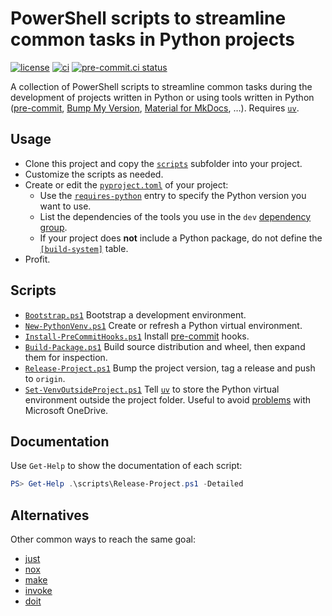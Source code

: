 # PowerShell scripts to streamline common tasks in Python projects

[![license](https://img.shields.io/github/license/angelo-peronio/scripts)](https://github.com/angelo-peronio/scripts/blob/master/LICENSE)
[![ci](https://github.com/angelo-peronio/scripts/actions/workflows/ci.yaml/badge.svg)](https://github.com/angelo-peronio/scripts/actions/workflows/ci.yaml)
[![pre-commit.ci status](https://results.pre-commit.ci/badge/github/angelo-peronio/scripts/master.svg)](https://results.pre-commit.ci/latest/github/angelo-peronio/scripts/master)

A collection of PowerShell scripts to streamline common tasks during the development of projects written in Python or using tools written in Python ([pre-commit](https://pre-commit.com/), [Bump My Version](https://callowayproject.github.io/bump-my-version/), [Material for MkDocs](https://squidfunk.github.io/mkdocs-material/), …). Requires [`uv`](https://docs.astral.sh/uv).

## Usage

* Clone this project and copy the [`scripts`](scripts) subfolder into your project.
* Customize the scripts as needed.
* Create or edit the [`pyproject.toml`](https://packaging.python.org/en/latest/guides/writing-pyproject-toml/) of your project:
    * Use the [`requires-python`](https://packaging.python.org/en/latest/guides/writing-pyproject-toml/#python-requires) entry to specify the Python version you want to use.
    * List the dependencies of the tools you use in the `dev` [dependency group](https://packaging.python.org/en/latest/specifications/dependency-groups/).
    * If your project does **not** include a Python package, do not define the [`[build-system]`](https://packaging.python.org/en/latest/guides/writing-pyproject-toml/#declaring-the-build-backend) table.
* Profit.

## Scripts

* [`Bootstrap.ps1`](scripts/Bootstrap.ps1) Bootstrap a development environment.
* [`New-PythonVenv.ps1`](scripts/New-PythonVenv.ps1) Create or refresh a Python virtual environment.
* [`Install-PreCommitHooks.ps1`](scripts/Install-PreCommitHooks.ps1) Install [pre-commit](https://pre-commit.com/) hooks.
* [`Build-Package.ps1`](scripts/Build-Package.ps1) Build source distribution and wheel, then expand them for inspection.
* [`Release-Project.ps1`](scripts/Release-Project.ps1) Bump the project version, tag a release and push to `origin`.
* [`Set-VenvOutsideProject.ps1`](scripts/Set-VenvOutsideProject.ps1) Tell [`uv`](https://docs.astral.sh/uv) to store the Python virtual environment outside the project folder. Useful to avoid [problems](https://github.com/astral-sh/uv/issues/7906) with Microsoft OneDrive.

## Documentation

Use `Get-Help` to show the documentation of each script:

```powershell
PS> Get-Help .\scripts\Release-Project.ps1 -Detailed
```

## Alternatives

Other common ways to reach the same goal:

* [just](https://just.systems/)
* [nox](https://nox.thea.codes/en/stable/cookbook.html)
* [make](https://www.gnu.org/software/make/)
* [invoke](https://www.pyinvoke.org/)
* [doit](https://pydoit.org/)
